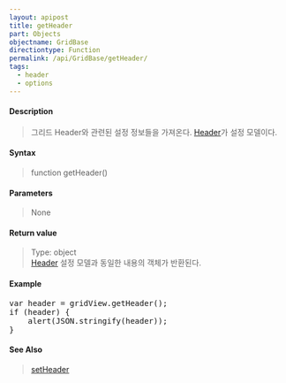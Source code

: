 ```yaml
---
layout: apipost
title: getHeader
part: Objects
objectname: GridBase
directiontype: Function
permalink: /api/GridBase/getHeader/
tags:
  - header
  - options
---
```



#### Description

> 그리드 Header와 관련된 설정 정보들을 가져온다. [Header](/api/types/Header/)가 설정 모델이다.

#### Syntax

> function getHeader()

#### Parameters

> None

#### Return value

> Type: object  
> [Header](/api/types/Header/) 설정 모델과 동일한 내용의 객체가 반환된다.

#### Example

<pre class="prettyprint">
var header = gridView.getHeader();
if (header) {
	alert(JSON.stringify(header));
}
</pre>

#### See Also
> [setHeader](/api/GridBase/setHeader)